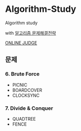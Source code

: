 # Algorithm-Study

 Algorithm study

 with [알고리즘 문제해결전략](https://book.algospot.com/)
 
 [ONLINE JUDGE](https://algospot.com/)

## 문제
### 6. Brute Force
* PICNIC
* BOARDCOVER
* CLOCKSYNC

### 7. Divide & Conquer
* QUADTREE
* FENCE

